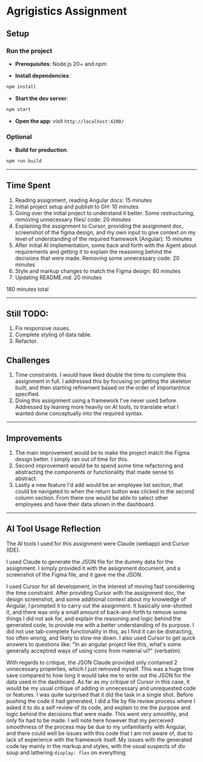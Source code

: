 # Agrigistics Assignment

## Setup

### Run the project

- **Prerequisites**: Node.js 20+ and npm

- **Install dependencies**:

```bash
npm install
```

- **Start the dev server**:

```bash
npm start
```

- **Open the app**: visit `http://localhost:4200/`

### Optional

- **Build for production**:

```bash
npm run build
```

---

## Time Spent

1. Reading assignment, reading Angular docs: 15 minutes
2. Initial project setup and publish to GH: 10 minutes
3. Going over the initial project to understand it better. Some restructuring, removing unnecessary files/ code: 20 minutes
4. Explaining the assignment to Cursor, providing the assignment doc, screenshot of the figma design, and my own input to give context on my level of understanding of the required framework (Angular): 15 minutes
5. After initial AI implementation, some back and forth with the Agent about requirements and getting it to explain the reasoning behind the decisions that were made. Removing some unnecessary code: 20 minutes
6. Style and markup changes to match the Figma design: 80 minutes
7. Updating README.md: 20 minutes

180 minutes total

---

## Still TODO:

1. Fix responsive issues.
2. Complete styling of data table.
3. Refactor.

## Challenges

1. Time constraints. I would have liked double the time to complete this assignment in full. I addressed this by focusing on getting the skeleton built, and then starting refinement based on the order of importantnce specified.
2. Doing this assignment using a framework I've never used before. Addressed by leaning more heavily on AI tools, to translate what I wanted done conceptually into the required syntax.

---

## Improvements

1. The main improvement would be to make the project match the Figma design better. I simply ran out of time for this.
2. Second improvement would be to spend some time refactoring and abstracting the components or functionality that made sense to abstract.
3. Lastly a new feature I'd add would be an employee list section, that could be navigated to when the return button was clicked in the second column section. From there one would be able to select other employees and have their data shown in the dashboard.

---

## AI Tool Usage Reflection

The AI tools I used for this assignment were Claude (webapp) and Cursor (IDE).

I used Claude to generate the JSON file for the dummy data for the assignment. I simply provided it with the assignment document, and a screenshot of the Figma file, and it gave me the JSON.

I used Cursor for all development, in the interest of moving fast considering the time constraint. After providing Cursor with the assignment doc, the design screenshot, and some additional context about my knowledge of Angular, I prompted it to carry out the assignment. It basically one-shotted it, and there was only a small amount of back-and-forth to remove some things I did not ask for, and explain the reasoning and logic behind the generated code, to provide me with a better understanding of its purpose. I did not use tab-complete functionality in this, as I find it can be distracting, too often wrong, and likely to slow me down. I also used Cursor to get quick answers to questions like: "In an angular project like this, what's some generally acceptred ways of using icons from material ui?" (verbatim).

With regards to critique, the JSON Claude provided only contained 2 unnecessary properties, which I just removed myself. This was a huge time save compared to how long it would take me to write out the JSON for the data used in the dashboard. As far as my critique of Cursor in this case, it would be my usual critique of adding in unnecessary and unrequested code or features. I was quite surprised that it did the task in a single shot. Before pushing the code it had generated, I did a file by file review process where I asked it to do a self review of its code, and explain to me the purpose and logic behind the decisions that were made. This went very smoothly, and only fix had to be made. I will note here however that my perceived smoothness of the process may be due to my unfamiliarity with Angular, and there could well be issues with this code that I am not aware of, due to lack of experience with the framework itself. My issues with the generated code lay mainly in the markup and styles, with the usual suspects of div soup and lathering `display: flex` on everything.

